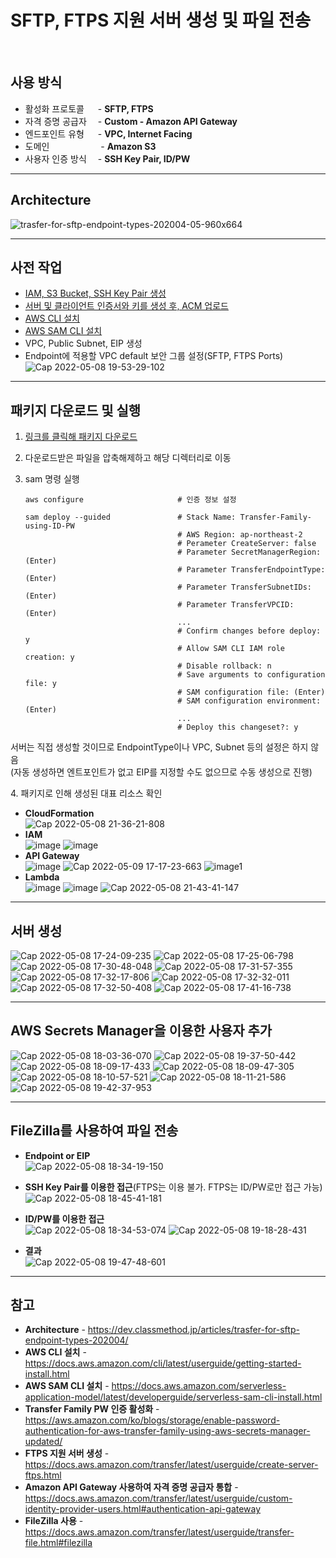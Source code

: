 # SFTP, FTPS 지원 서버 생성 및 파일 전송

<br/>

## 사용 방식
- 활성화 프로토콜 　 - **SFTP, FTPS**  
- 자격 증명 공급자 　- **Custom - Amazon API Gateway**  
- 엔드포인트 유형 　 - **VPC, Internet Facing**  
- 도메인 　　　 　　 - **Amazon S3**  
- 사용자 인증 방식　 - **SSH Key Pair, ID/PW**  

<hr>

## Architecture
![trasfer-for-sftp-endpoint-types-202004-05-960x664](https://user-images.githubusercontent.com/46125158/167396552-6561313c-0774-49b9-80c4-3610d544d5be.png)

<hr>

## 사전 작업
- [IAM, S3 Bucket, SSH Key Pair 생성](https://github.com/kva231/AWS-Tech-Note/blob/master/Migration%20%26%20Transfer/AWS%20Transfer%20Family/%EC%82%AC%EC%A0%84%20%EC%9E%91%EC%97%85.md)
- [서버 및 클라이언트 인증서와 키를 생성 후, ACM 업로드](https://github.com/kva231/AWS-Tech-Note/blob/master/Security%2C%20Identity%2C%20%26%20Compliance/AWS%20Certificate%20Manager/%EC%84%9C%EB%B2%84%20%EB%B0%8F%20%ED%81%B4%EB%9D%BC%EC%9D%B4%EC%96%B8%ED%8A%B8%20%EC%9D%B8%EC%A6%9D%EC%84%9C%EC%99%80%20%ED%82%A4%EB%A5%BC%20%EC%83%9D%EC%84%B1%20%ED%9B%84%2C%20ACM%20%EC%97%85%EB%A1%9C%EB%93%9C.md)
- [AWS CLI 설치](https://docs.aws.amazon.com/cli/latest/userguide/getting-started-install.html)
- [AWS SAM CLI 설치](https://docs.aws.amazon.com/serverless-application-model/latest/developerguide/serverless-sam-cli-install.html)
- VPC, Public Subnet, EIP 생성
- Endpoint에 적용할 VPC default 보안 그룹 설정(SFTP, FTPS Ports)  
  ![Cap 2022-05-08 19-53-29-102](https://user-images.githubusercontent.com/46125158/167293042-5dd3f740-0a0d-4d7c-b1a0-87d909b2482d.png)

<hr>

## 패키지 다운로드 및 실행
1. [링크를 클릭해 패키지 다운로드](https://s3.amazonaws.com/aws-transfer-resources/custom-idp-templates/aws-transfer-custom-idp-secrets-manager-sourceip-protocol-support-apig.zip)

2. 다운로드받은 파일을 압축해제하고 해당 디렉터리로 이동

3. sam 명령 실행
    ```
    aws configure                     # 인증 정보 설정

    sam deploy --guided               # Stack Name: Transfer-Family-using-ID-PW
                                      # AWS Region: ap-northeast-2
                                      # Perameter CreateServer: false
                                      # Parameter SecretManagerRegion: (Enter)
                                      # Parameter TransferEndpointType: (Enter)
                                      # Parameter TransferSubnetIDs: (Enter)
                                      # Parameter TransferVPCID: (Enter)
                                      ...
                                      # Confirm changes before deploy: y
                                      # Allow SAM CLI IAM role creation: y
                                      # Disable rollback: n
                                      # Save arguments to configuration file: y
                                      # SAM configuration file: (Enter)
                                      # SAM configuration environment: (Enter)
                                      ...
                                      # Deploy this changeset?: y
    ```
서버는 직접 생성할 것이므로 EndpointType이나 VPC, Subnet 등의 설정은 하지 않음  
(자동 생성하면 엔트포인트가 없고 EIP를 지정할 수도 없으므로 수동 생성으로 진행)

4\. 패키지로 인해 생성된 대표 리소스 확인
- **CloudFormation**  
  ![Cap 2022-05-08 21-36-21-808](https://user-images.githubusercontent.com/46125158/167296492-db108329-79d4-4403-9178-1296e25ae50e.png)
- **IAM**  
  ![image](https://user-images.githubusercontent.com/46125158/167287338-e7077c90-dd12-42f8-a0e9-83f2686204eb.png)
  ![image](https://user-images.githubusercontent.com/46125158/167287322-3b76ec12-8971-49b7-a3bc-b4bf70180cbf.png)
- **API Gateway**  
  ![image](https://user-images.githubusercontent.com/46125158/167287393-87824ffc-b1d6-4bc1-8bd0-b484c7aaa039.png)
  ![Cap 2022-05-09 17-17-23-663](https://user-images.githubusercontent.com/46125158/167393420-e4e80960-09ce-45b2-9e0f-a3aef0669aa7.png)
  ![image1](https://user-images.githubusercontent.com/46125158/167287561-3b45f8cd-c596-407e-8b30-43745e4b5f43.png)
- **Lambda**  
  ![image](https://user-images.githubusercontent.com/46125158/167287594-dc437676-e4ab-45fb-81bf-d1d11fc436bf.png)
  ![image](https://user-images.githubusercontent.com/46125158/167287618-b590575d-9cb6-45cc-8e10-edc4a4a149ec.png)
  ![Cap 2022-05-08 21-43-41-147](https://user-images.githubusercontent.com/46125158/167296721-4bdf23bd-c8fa-453f-9c38-875ff807fd34.png)

<hr>

## 서버 생성
![Cap 2022-05-08 17-24-09-235](https://user-images.githubusercontent.com/46125158/167393691-f282a272-6b8d-4c78-887e-bf8b8a9d8610.png)
![Cap 2022-05-08 17-25-06-798](https://user-images.githubusercontent.com/46125158/167289084-4a862f12-1a8d-43d7-89f2-7c0673ffbd38.png)
![Cap 2022-05-08 17-30-48-048](https://user-images.githubusercontent.com/46125158/167289085-b18a11fb-77fb-4941-a5a3-304b88863018.png)
![Cap 2022-05-08 17-31-57-355](https://user-images.githubusercontent.com/46125158/167293453-bcc14a0c-a0e9-4584-a6bd-5107d4df0e36.png)
![Cap 2022-05-08 17-32-17-806](https://user-images.githubusercontent.com/46125158/167289088-d524c483-d1c8-44a2-93ee-6e05c8504fea.png)
![Cap 2022-05-08 17-32-32-011](https://user-images.githubusercontent.com/46125158/167289089-d7618328-e006-4a03-8046-e0644e541f0e.png)
![Cap 2022-05-08 17-32-50-408](https://user-images.githubusercontent.com/46125158/167289091-17e43cb8-f214-44d1-876a-eff1daa96f43.png)
![Cap 2022-05-08 17-41-16-738](https://user-images.githubusercontent.com/46125158/167289092-1ae84f5a-50ee-4ffa-bc45-4accc06543a2.png)

<hr>

## AWS Secrets Manager을 이용한 사용자 추가
![Cap 2022-05-08 18-03-36-070](https://user-images.githubusercontent.com/46125158/167394104-03836b37-572a-45ea-95de-f80c40ae8585.png)
![Cap 2022-05-08 19-37-50-442](https://user-images.githubusercontent.com/46125158/167394235-f6923b84-7f8a-4da6-b0b6-d365ea7c036b.png)
![Cap 2022-05-08 18-09-17-433](https://user-images.githubusercontent.com/46125158/167289867-958de0f0-943f-4d40-9b78-dc0f10b70b30.png)
![Cap 2022-05-08 18-09-47-305](https://user-images.githubusercontent.com/46125158/167289909-9ab15913-b47d-4d38-9bb8-0bbe39e3ad4f.png)
![Cap 2022-05-08 18-10-57-521](https://user-images.githubusercontent.com/46125158/167290021-0a6475c8-63c4-4556-9f3a-16fcaef4cd1b.png)
![Cap 2022-05-08 18-11-21-586](https://user-images.githubusercontent.com/46125158/167290123-3acfdc94-fb60-4a15-8058-afaad6ea0914.png)
![Cap 2022-05-08 19-42-37-953](https://user-images.githubusercontent.com/46125158/167292494-030dc29a-a562-4734-be6b-ecbe0e6f936a.png)

<hr>

## FileZilla를 사용하여 파일 전송
- **Endpoint or EIP**  
  ![Cap 2022-05-08 18-34-19-150](https://user-images.githubusercontent.com/46125158/167290419-e45e544d-3f54-4df0-9fbd-26e493194592.png)

- **SSH Key Pair를 이용한 접근**(FTPS는 이용 불가. FTPS는 ID/PW로만 접근 가능)  
  ![Cap 2022-05-08 18-45-41-181](https://user-images.githubusercontent.com/46125158/167290832-1f8d1df3-0f17-49fc-b04a-fd8c4e593258.png)

- **ID/PW를 이용한 접근**  
  ![Cap 2022-05-08 18-34-53-074](https://user-images.githubusercontent.com/46125158/167290599-319d7693-30db-4867-8078-c0ad68a0b396.png)
  ![Cap 2022-05-08 19-18-28-431](https://user-images.githubusercontent.com/46125158/167291881-000326dd-9cd8-4c18-8661-05bf0e9dc8dd.png)

- **결과**  
  ![Cap 2022-05-08 19-47-48-601](https://user-images.githubusercontent.com/46125158/167292659-de9a3973-6255-4f3f-aae0-ffed6e878d54.png)

<hr>

## 참고
- **Architecture** - https://dev.classmethod.jp/articles/trasfer-for-sftp-endpoint-types-202004/
- **AWS CLI 설치** - https://docs.aws.amazon.com/cli/latest/userguide/getting-started-install.html
- **AWS SAM CLI 설치** - https://docs.aws.amazon.com/serverless-application-model/latest/developerguide/serverless-sam-cli-install.html
- **Transfer Family PW 인증 활성화** - https://aws.amazon.com/ko/blogs/storage/enable-password-authentication-for-aws-transfer-family-using-aws-secrets-manager-updated/
- **FTPS 지원 서버 생성** - https://docs.aws.amazon.com/transfer/latest/userguide/create-server-ftps.html
- **Amazon API Gateway 사용하여 자격 증명 공급자 통합** - https://docs.aws.amazon.com/transfer/latest/userguide/custom-identity-provider-users.html#authentication-api-gateway
- **FileZilla 사용** - https://docs.aws.amazon.com/transfer/latest/userguide/transfer-file.html#filezilla
